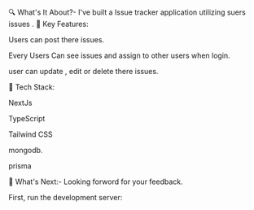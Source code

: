 🔍 What's It About?- I've built a Issue tracker  application utilizing suers issues . 
🎯 Key Features:

Users can post there issues.

Every Users Can see issues and assign to other users when login.

user can update , edit or delete there issues.

🔧 Tech Stack:

NextJs

TypeScript

Tailwind CSS

mongodb.

prisma 


🚀 What's Next:- Looking forword for your feedback.

First, run the development server:
